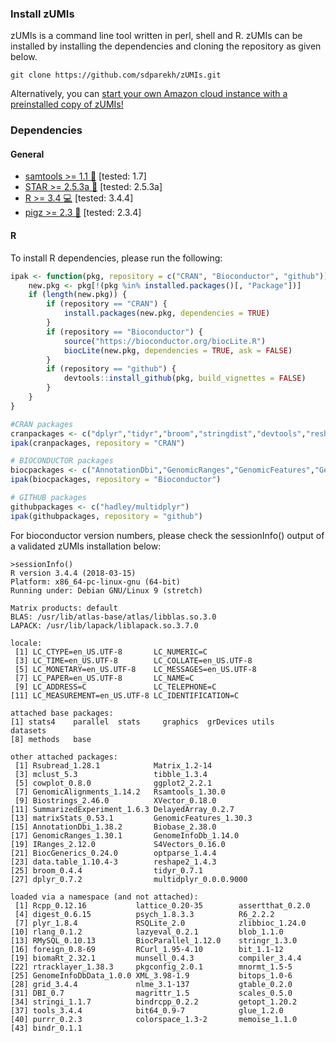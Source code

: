 ### Install zUMIs


zUMIs is a command line tool written in perl, shell and R. zUMIs can be installed by installing the dependencies and cloning the repository as given below.

```
git clone https://github.com/sdparekh/zUMIs.git
```

Alternatively, you can [start your own Amazon cloud instance with a preinstalled copy of zUMIs!](https://github.com/sdparekh/zUMIs/wiki/Amazon-EC2-instances)

### Dependencies
#### General
- [samtools >= 1.1 :wrench:](http://samtools.sourceforge.net/) [tested: 1.7]
- [STAR >= 2.5.3a :star2:](https://github.com/alexdobin/STAR) [tested: 2.5.3a]
- [R >= 3.4 :computer:](https://www.r-project.org/) [tested: 3.4.4]
- [pigz >= 2.3 :pig:](http://zlib.net/pigz/) [tested: 2.3.4]

#### R
To install R dependencies, please run the following:

```R
ipak <- function(pkg, repository = c("CRAN", "Bioconductor", "github")) {
    new.pkg <- pkg[!(pkg %in% installed.packages()[, "Package"])]
    if (length(new.pkg)) {
        if (repository == "CRAN") {
            install.packages(new.pkg, dependencies = TRUE)
        }
        if (repository == "Bioconductor") {
            source("https://bioconductor.org/biocLite.R")
            biocLite(new.pkg, dependencies = TRUE, ask = FALSE)
        }
        if (repository == "github") {
            devtools::install_github(pkg, build_vignettes = FALSE)
        }
    }
}

#CRAN packages
cranpackages <- c("dplyr","tidyr","broom","stringdist","devtools","reshape2","data.table","optparse","cowplot","mclust","Matrix")
ipak(cranpackages, repository = "CRAN")

# BIOCONDUCTOR packages
biocpackages <- c("AnnotationDbi","GenomicRanges","GenomicFeatures","GenomicAlignments","Rsubread")
ipak(biocpackages, repository = "Bioconductor")

# GITHUB packages
githubpackages <- c("hadley/multidplyr")
ipak(githubpackages, repository = "github")

```

For bioconductor version numbers, please check the sessionInfo() output of a validated zUMIs installation below:

```
>sessionInfo()
R version 3.4.4 (2018-03-15)
Platform: x86_64-pc-linux-gnu (64-bit)
Running under: Debian GNU/Linux 9 (stretch)

Matrix products: default
BLAS: /usr/lib/atlas-base/atlas/libblas.so.3.0
LAPACK: /usr/lib/lapack/liblapack.so.3.7.0

locale:
 [1] LC_CTYPE=en_US.UTF-8       LC_NUMERIC=C              
 [3] LC_TIME=en_US.UTF-8        LC_COLLATE=en_US.UTF-8    
 [5] LC_MONETARY=en_US.UTF-8    LC_MESSAGES=en_US.UTF-8   
 [7] LC_PAPER=en_US.UTF-8       LC_NAME=C                 
 [9] LC_ADDRESS=C               LC_TELEPHONE=C            
[11] LC_MEASUREMENT=en_US.UTF-8 LC_IDENTIFICATION=C       

attached base packages:
[1] stats4    parallel  stats     graphics  grDevices utils     datasets 
[8] methods   base     

other attached packages:
 [1] Rsubread_1.28.1            Matrix_1.2-14             
 [3] mclust_5.3                 tibble_1.3.4              
 [5] cowplot_0.8.0              ggplot2_2.2.1             
 [7] GenomicAlignments_1.14.2   Rsamtools_1.30.0          
 [9] Biostrings_2.46.0          XVector_0.18.0            
[11] SummarizedExperiment_1.6.3 DelayedArray_0.2.7        
[13] matrixStats_0.53.1         GenomicFeatures_1.30.3    
[15] AnnotationDbi_1.38.2       Biobase_2.38.0            
[17] GenomicRanges_1.30.1       GenomeInfoDb_1.14.0       
[19] IRanges_2.12.0             S4Vectors_0.16.0          
[21] BiocGenerics_0.24.0        optparse_1.4.4            
[23] data.table_1.10.4-3        reshape2_1.4.3            
[25] broom_0.4.4                tidyr_0.7.1               
[27] dplyr_0.7.2                multidplyr_0.0.0.9000     

loaded via a namespace (and not attached):
 [1] Rcpp_0.12.16           lattice_0.20-35        assertthat_0.2.0      
 [4] digest_0.6.15          psych_1.8.3.3          R6_2.2.2              
 [7] plyr_1.8.4             RSQLite_2.0            zlibbioc_1.24.0       
[10] rlang_0.1.2            lazyeval_0.2.1         blob_1.1.0            
[13] RMySQL_0.10.13         BiocParallel_1.12.0    stringr_1.3.0         
[16] foreign_0.8-69         RCurl_1.95-4.10        bit_1.1-12            
[19] biomaRt_2.32.1         munsell_0.4.3          compiler_3.4.4        
[22] rtracklayer_1.38.3     pkgconfig_2.0.1        mnormt_1.5-5          
[25] GenomeInfoDbData_1.0.0 XML_3.98-1.9           bitops_1.0-6          
[28] grid_3.4.4             nlme_3.1-137           gtable_0.2.0          
[31] DBI_0.7                magrittr_1.5           scales_0.5.0          
[34] stringi_1.1.7          bindrcpp_0.2.2         getopt_1.20.2         
[37] tools_3.4.4            bit64_0.9-7            glue_1.2.0            
[40] purrr_0.2.3            colorspace_1.3-2       memoise_1.1.0         
[43] bindr_0.1.1    
```